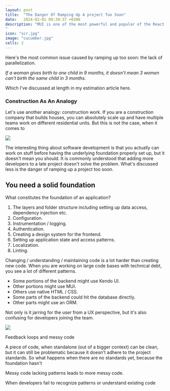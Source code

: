 ```yaml
---
layout: post
title:  "The Danger Of Ramping Up A project Too Soon"
date:   2024-02-01 09:39:37 +0300
description: "MUI is one of the most powerful and popular of the React libraries out there, because it comes prepacked with a lot of controls (let’s face it, nobody wants to build a calendar). The idea behind it is it’s an implementation of Google’s Material Design, and it’s really opinionated in that regard, and herein lies one of its problems: a lot of designers don’t want their application to look like Gmail or Android, they will want a specific look and feel.
"
icon: "scr.jpg"
image: "cucumber.jpg"
cells: 2
---
```

Here's the most common issue caused by ramping up too soon: the lack of parallelization. 

*If a woman gives birth to one child in 9 months, it doesn't mean 3 women can't birth the same child in 3 months.*

Which I've discussed at length in my estimation article here.

### Construction As An Analogy

Let's use another analogy: construction work. If you are a construction company that builds houses, you can absolutely scale up and have multiple teams work on different residential units. But this is not the case, when it comes to 

<img src="skyscraper.jpg" data-src="skyscraper.jpg" class="img" loading="lazy" />

The interesting thing about software development is that you actually can work on stuff before having the underlying foundation properly set up, but it doesn't mean you should. It is commonly understood that adding more developers to a late project doesn't solve the problem. What's discussed less is the danger of ramping up a project too soon.

## You need a solid foundation

What constitutes the foundation of an application?

1. The layers and folder structure including setting up data access, dependency injection etc.
2. Configuration.
3. Instrumentation / logging.
4. Authentication.
5. Creating a design system for the frontend.
6. Setting up application state and access patterns.
7. Localization.
8. Linting.

Changing / understanding / maintaining code is a lot harder than creating new code. When you are working on large code bases with technical debt, you see a lot of different patterns.

* Some portions of the backend might use Kendo UI.
* Other portions might use MUI.
* Others use native HTML / CSS.
* Some parts of the backend could hit the database directly.
* Other parts might use an ORM.

Not only is it jarring for the user from a UX perspective, but it's also confusing for developers joining the team.

<img src="abcx.jpg" class="img" loading="lazy" />

Feedback loops and messy code

A piece of code, when standalone (out of a bigger context) can be clean, but it can still be problematic because it doesn't adhere to the project standards. So what happens when there are no standards yet, because the foundation hasn't 

Messy code lacking patterns leads to more messy code.

When developers fail to recognize patterns or understand existing code 

